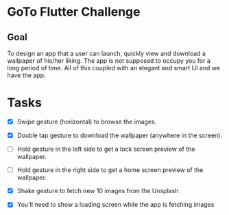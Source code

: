 # GoTo Flutter Challenge

## Goal

To design an app that a user can launch, quickly view and download a wallpaper of his/her liking. The app is not supposed to occupy you for a long period of time. All of this coupled with an elegant and smart UI and we have the app.

# Tasks

- [x] Swipe gesture (horizontal) to browse the images.

- [x] Double tap gesture to download the wallpaper (anywhere in the screen).

- [ ] Hold gesture in the left side to get a lock screen preview of the wallpaper.

- [ ] Hold gesture in the right side to get a home screen preview of the wallpaper.

- [x] Shake gesture to fetch new 10 images from the Unsplash

- [x] You'll need to show a loading screen while the app is fetching images
